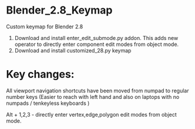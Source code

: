 # Blender_2.8_Keymap
Custom keymap for Blender 2.8

1. Download and install enter_edit_submode.py addon. This adds new operator to directly enter component edit modes from object mode. 
2. Download and install customized_28.py keymap

# Key changes:

All viewport navigation shortcuts have been moved from numpad to regular number keys (Easier to reach with left hand and also on laptops with no numpads / tenkeyless keyboards )

Alt + 1,2,3  - directly enter vertex,edge,polygon edit modes from object mode.
